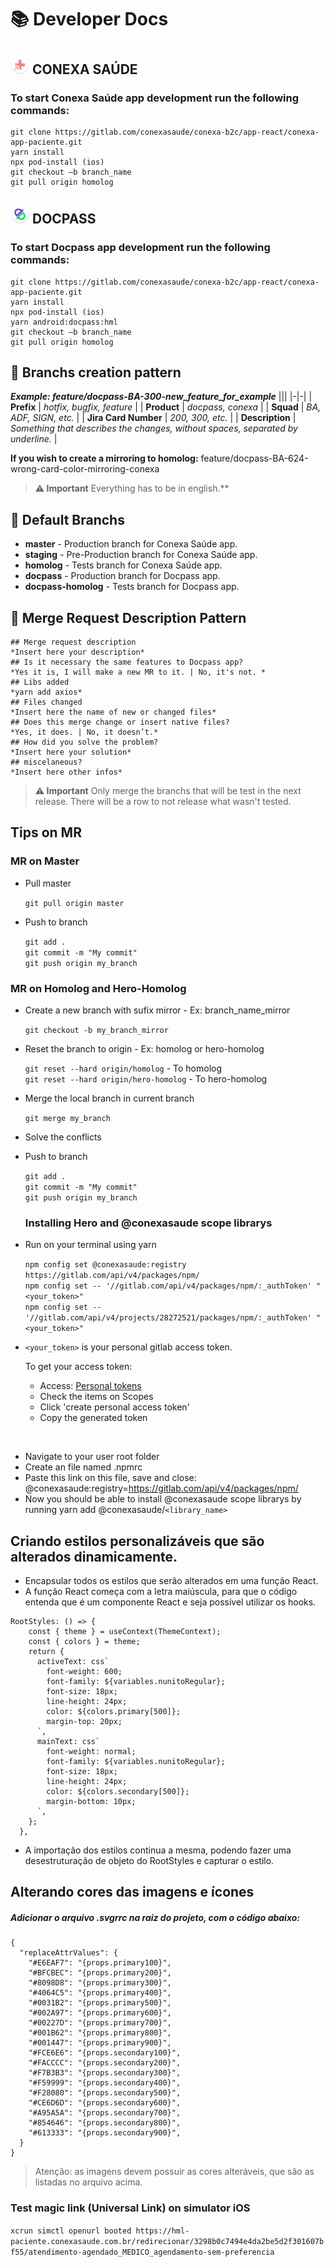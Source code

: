 # 📚 Developer Docs

## <img src="icons/iconset-conexa-prod/mipmap-hdpi/ic_launcher_round.png" width="30"> CONEXA SAÚDE

### To start Conexa Saúde app development run the following commands:

    git clone https://gitlab.com/conexasaude/conexa-b2c/app-react/conexa-app-paciente.git
    yarn install
    npx pod-install (ios)
    git checkout –b branch_name
    git pull origin homolog

## <img src="icons/iconset-docpass-hml/mipmap-hdpi/ic_launcher_round.png" width="30"> DOCPASS

### To start Docpass app development run the following commands:

    git clone https://gitlab.com/conexasaude/conexa-b2c/app-react/conexa-app-paciente.git
    yarn install
    npx pod-install (ios)
    yarn android:docpass:hml
    git checkout –b branch_name
    git pull origin homolog

## 🌿 Branchs creation pattern

**_Example: feature/docpass-BA-300-new_feature_for_example_**
|||
|-|-|
| **Prefix** | _hotfix, bugfix, feature_ |
| **Product** | _docpass, conexa_ |
| **Squad** | _BA, ADF, SIGN, etc._ |
| **Jira Card Number** | _200, 300, etc._ |
| **Description** | _Something that describes the changes, without spaces, separated by underline._ |

**If you wish to create a mirroring to homolog:**
feature/docpass-BA-624-wrong-card-color-mirroring-conexa

> **⚠️ Important**
> Everything has to be in english.\*\*

## 🌿 Default Branchs

- **master** - Production branch for Conexa Saúde app.
- **staging** - Pre-Production branch for Conexa Saúde app.
- **homolog** - Tests branch for Conexa Saúde app.
- **docpass** - Production branch for Docpass app.
- **docpass-homolog** - Tests branch for Docpass app.

## 🔄 Merge Request Description Pattern

    ## Merge request description
    *Insert here your description*
    ## Is it necessary the same features to Docpass app?
    *Yes it is, I will make a new MR to it. | No, it's not. *
    ## Libs added
    *yarn add axios*
    ## Files changed
    *Insert here the name of new or changed files*
    ## Does this merge change or insert native files?
    *Yes, it does. | No, it doesn’t.*
    ## How did you solve the problem?
    *Insert here your solution*
    ## miscelaneous?
    *Insert here other infos*

> **⚠️ Important**
> Only merge the branchs that will be test in the next release.
> There will be a row to not release what wasn't tested.

## Tips on MR

### MR on Master

- Pull master

  `git pull origin master`

- Push to branch

  `git add .`<br>
  `git commit -m "My commit"`<br>
  `git push origin my_branch`<br>

### MR on Homolog and Hero-Homolog

- Create a new branch with sufix mirror - Ex: branch_name_mirror

  `git checkout -b my_branch_mirror`

- Reset the branch to origin - Ex: homolog or hero-homolog

  `git reset --hard origin/homolog` - To homolog<br>
  `git reset --hard origin/hero-homolog` - To hero-homolog

- Merge the local branch in current branch

  `git merge my_branch`

- Solve the conflicts
- Push to branch

  `git add .`<br>
  `git commit -m "My commit"`<br>
  `git push origin my_branch`<br>

  ### Installing Hero and @conexasaude scope librarys

- Run on your terminal using yarn

  `npm config set @conexasaude:registry https://gitlab.com/api/v4/packages/npm/`<br>
  `npm config set -- '//gitlab.com/api/v4/packages/npm/:_authToken' "<your_token>"`<br>
  `npm config set -- '//gitlab.com/api/v4/projects/28272521/packages/npm/:_authToken' "<your_token>"`<br>

- `<your_token>` is your personal gitlab access token.

  To get your access token:

  - Access: [Personal tokens](https://gitlab.com/profile/personal_access_tokens)
  - Check the items on Scopes
  - Click 'create personal access token'
  - Copy the generated token

<br/>

- Navigate to your user root folder
- Create an file named .npmrc
- Paste this link on this file, save and close: @conexasaude:registry=https://gitlab.com/api/v4/packages/npm/
- Now you should be able to install @conexasaude scope librarys by running yarn add @conexasaude/`<library_name>`

## Criando estilos personalizáveis que são alterados dinamicamente.

- Encapsular todos os estilos que serão alterados em uma função React.
- A função React começa com a letra maiúscula, para que o código entenda que é um componente React e seja possível utilizar os hooks.

```{javascript}<space>
RootStyles: () => {
    const { theme } = useContext(ThemeContext);
    const { colors } = theme;
    return {
      activeText: css`
        font-weight: 600;
        font-family: ${variables.nunitoRegular};
        font-size: 18px;
        line-height: 24px;
        color: ${colors.primary[500]};
        margin-top: 20px;
      `,
      mainText: css`
        font-weight: normal;
        font-family: ${variables.nunitoRegular};
        font-size: 18px;
        line-height: 24px;
        color: ${colors.secondary[500]};
        margin-bottom: 10px;
      `,
    };
  },
```

- A importação dos estilos continua a mesma, podendo fazer uma desestruturação de objeto do RootStyles e capturar o estilo.

## Alterando cores das imagens e ícones

##### Adicionar o arquivo .svgrrc na raiz do projeto, com o código abaixo:

```{javascript}<space>
{
  "replaceAttrValues": {
    "#E6EAF7": "{props.primary100}",
    "#BFCBEC": "{props.primary200}",
    "#8098D8": "{props.primary300}",
    "#4064C5": "{props.primary400}",
    "#0031B2": "{props.primary500}",
    "#002A97": "{props.primary600}",
    "#00227D": "{props.primary700}",
    "#001B62": "{props.primary800}",
    "#001447": "{props.primary900}",
    "#FCE6E6": "{props.secondary100}",
    "#FACCCC": "{props.secondary200}",
    "#F7B3B3": "{props.secondary300}",
    "#F59999": "{props.secondary400}",
    "#F28080": "{props.secondary500}",
    "#CE6D6D": "{props.secondary600}",
    "#A95A5A": "{props.secondary700}",
    "#854646": "{props.secondary800}",
    "#613333": "{props.secondary900}",
  }
}
```

> Atenção: as imagens devem possuir as cores alteráveis, que são as listadas no arquivo acima.

### Test magic link (Universal Link) on simulator iOS

`xcrun simctl openurl booted https://hml-paciente.conexasaude.com.br/redirecionar/3298b0c7494e4da2be5d2f301607bf55/atendimento-agendado_MEDICO_agendamento-sem-preferencia`
